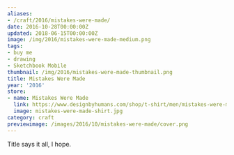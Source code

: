 ```yaml
---
aliases:
- /craft/2016/mistakes-were-made/
date: 2016-10-28T00:00:00Z
updated: 2018-06-15T00:00:00Z
image: /img/2016/mistakes-were-made-medium.png
tags:
- buy me
- drawing
- Sketchbook Mobile
thumbnail: /img/2016/mistakes-were-made-thumbnail.png
title: Mistakes Were Made
year: '2016'
store:
- name: Mistakes Were Made
  link: https://www.designbyhumans.com/shop/t-shirt/men/mistakes-were-made/935686/
  image: mistakes-were-made-shirt.jpg
category: craft
previewimage: /images/2016/10/mistakes-were-made/cover.png
---
```

Title says it all, I hope.

